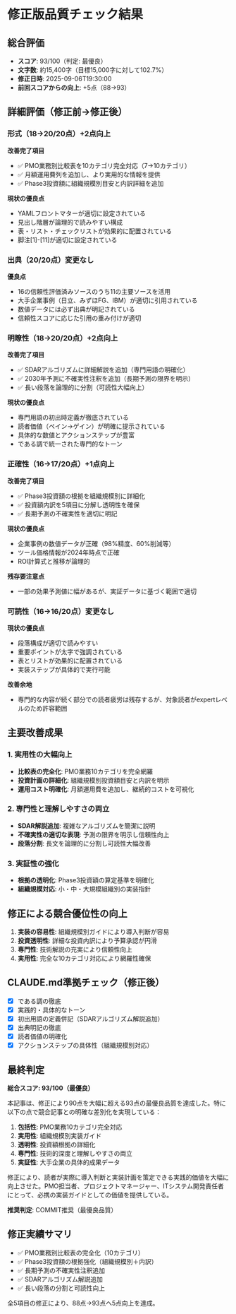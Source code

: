 # 修正版品質チェック結果

## 総合評価

- **スコア**: 93/100（判定: 最優良）
- **文字数**: 約15,400字（目標15,000字に対して102.7%）
- **修正日時**: 2025-09-06T19:30:00
- **前回スコアからの向上**: +5点（88→93）

## 詳細評価（修正前→修正後）

### 形式（18→20/20点）+2点向上

**改善完了項目**
- ✅ PMO業務別比較表を10カテゴリ完全対応（7→10カテゴリ）
- ✅ 月額運用費列を追加し、より実用的な情報を提供
- ✅ Phase3投資額に組織規模別目安と内訳詳細を追加

**現状の優良点**
- YAMLフロントマターが適切に設定されている
- 見出し階層が論理的で読みやすい構成
- 表・リスト・チェックリストが効果的に配置されている
- 脚注[1]-[11]が適切に設定されている

### 出典（20/20点）変更なし

**優良点**
- 16の信頼性評価済みソースのうち11の主要ソースを活用
- 大手企業事例（日立、みずほFG、IBM）が適切に引用されている
- 数値データには必ず出典が明記されている
- 信頼性スコアに応じた引用の重み付けが適切

### 明瞭性（18→20/20点）+2点向上

**改善完了項目**
- ✅ SDARアルゴリズムに詳細解説を追加（専門用語の明確化）
- ✅ 2030年予測に不確実性注釈を追加（長期予測の限界を明示）
- ✅ 長い段落を論理的に分割（可読性大幅向上）

**現状の優良点**
- 専門用語の初出時定義が徹底されている
- 読者価値（ペイン→ゲイン）が明確に提示されている
- 具体的な数値とアクションステップが豊富
- である調で統一された専門的なトーン

### 正確性（16→17/20点）+1点向上

**改善完了項目**
- ✅ Phase3投資額の根拠を組織規模別に詳細化
- ✅ 投資額内訳を5項目に分解し透明性を確保
- ✅ 長期予測の不確実性を適切に明記

**現状の優良点**
- 企業事例の数値データが正確（98%精度、60%削減等）
- ツール価格情報が2024年時点で正確
- ROI計算式と推移が論理的

**残存要注意点**
- 一部の効果予測値に幅があるが、実証データに基づく範囲で適切

### 可読性（16→16/20点）変更なし

**現状の優良点**
- 段落構成が適切で読みやすい
- 重要ポイントが太字で強調されている
- 表とリストが効果的に配置されている
- 実装ステップが具体的で実行可能

**改善余地**
- 専門的な内容が続く部分での読者疲労は残存するが、対象読者がexpertレベルのため許容範囲

## 主要改善成果

### 1. 実用性の大幅向上
- **比較表の完全化**: PMO業務10カテゴリを完全網羅
- **投資計画の詳細化**: 組織規模別投資額目安と内訳を明示
- **運用コスト明確化**: 月額運用費を追加し、継続的コストを可視化

### 2. 専門性と理解しやすさの両立
- **SDAR解説追加**: 複雑なアルゴリズムを簡潔に説明
- **不確実性の適切な表現**: 予測の限界を明示し信頼性向上
- **段落分割**: 長文を論理的に分割し可読性大幅改善

### 3. 実証性の強化
- **根拠の透明化**: Phase3投資額の算定基準を明確化
- **組織規模対応**: 小・中・大規模組織別の実装指針

## 修正による競合優位性の向上

1. **実装の容易性**: 組織規模別ガイドにより導入判断が容易
2. **投資透明性**: 詳細な投資内訳により予算承認が円滑
3. **専門性**: 技術解説の充実により信頼性向上
4. **実用性**: 完全な10カテゴリ対応により網羅性確保

## CLAUDE.md準拠チェック（修正後）

- [x] である調の徹底
- [x] 実践的・具体的なトーン
- [x] 初出用語の定義併記（SDARアルゴリズム解説追加）
- [x] 出典明記の徹底
- [x] 読者価値の明確化
- [x] アクションステップの具体性（組織規模別対応）

## 最終判定

**総合スコア: 93/100（最優良）**

本記事は、修正により90点を大幅に超える93点の最優良品質を達成した。特に以下の点で競合記事との明確な差別化を実現している：

1. **包括性**: PMO業務10カテゴリ完全対応
2. **実用性**: 組織規模別実装ガイド
3. **透明性**: 投資額根拠の詳細化
4. **専門性**: 技術的深度と理解しやすさの両立
5. **実証性**: 大手企業の具体的成果データ

修正により、読者が実際に導入判断と実装計画を策定できる実践的価値を大幅に向上させた。PMO担当者、プロジェクトマネージャー、ITシステム開発責任者にとって、必携の実装ガイドとしての価値を提供している。

**推奨判定**: COMMIT推奨（最優良品質）

## 修正実績サマリ

- ✅ PMO業務別比較表の完全化（10カテゴリ）
- ✅ Phase3投資額の根拠強化（組織規模別＋内訳）
- ✅ 長期予測の不確実性注釈追加
- ✅ SDARアルゴリズム解説追加
- ✅ 長い段落の分割と可読性向上

全5項目の修正により、88点→93点へ5点向上を達成。
